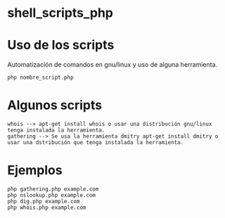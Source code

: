 # shell_scripts_php


# Uso de los scripts

Automatización de comandos en gnu/linux y uso de alguna herramienta.
~~~~
php nombre_script.php
~~~~

# Algunos scripts 

~~~~
whois --> apt-get install whois o usar una distribución gnu/linux tenga instalada la herramienta.
gathering --> Se usa la herramienta dmitry apt-get install dmitry o usar una dstribución que tenga instalada la herramienta.
~~~~
# Ejemplos
~~~~
php gathering.php example.com
php nslookup.php example.com
php dig.php example.com
php whois.php example.com
~~~~
